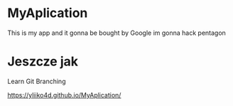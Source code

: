 # MyAplication
This is my app and it gonna be bought by Google
im gonna hack pentagon
# Jeszcze jak
Learn Git Branching

https://yliiko4d.github.io/MyAplication/
<link rel="icon" type="image/x-icon" href="/images/favicon.ico">
